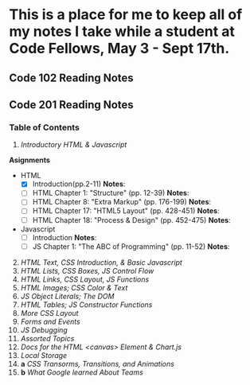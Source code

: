 # This is a place for me to keep all of my notes I take while a student at Code Fellows, May 3 - Sept 17th.

## Code 102 Reading Notes

## Code 201 Reading Notes
### Table of Contents
1. *Introductory HTML & Javascript*

**Asignments**
- HTML
    - [x] Introduction(pp.2-11)
    **Notes**:
    - [ ] HTML Chapter 1: "Structure" (pp. 12-39)
    **Notes**:
    - [ ] HTML Chapter 8: "Extra Markup" (pp. 176-199)
    **Notes**:
    - [ ] HTML Chapter 17: "HTML5 Layout" (pp. 428-451)
    **Notes**:
    - [ ] HTML Chapter 18: "Process & Design" (pp. 452-475)
    **Notes**:
- Javascript
    - [ ] Introduction
    **Notes**:
    - [ ] JS Chapter 1: "The ABC of Programming" (pp. 11-52)
    **Notes**:
2. *HTML Text, CSS Introduction, & Basic Javascript*
3. *HTML Lists, CSS Boxes, JS Control Flow*
4. *HTML Links, CSS Layout, JS Functions*
5. *HTML Images; CSS Color & Text*
6. *JS Object Literals; The DOM*
7. *HTML Tables; JS Constructor Functions*
8. *More CSS Layout*
9. *Forms and Events*
10. *JS Debugging*
11. *Assorted Topics*
12. *Docs for the HTML \<canvas\> Element & Chart.js*
13. *Local Storage*
14. **a** *CSS Transorms, Transitions, and Animations*
14. **b** *What Google learned About Teams*
